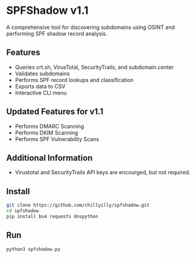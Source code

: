 # SPFShadow v1.1

A comprehensive tool for discovering subdomains using OSINT and performing SPF shadow record analysis.

## Features
- Queries crt.sh, VirusTotal, SecurityTrails, and subdomain.center
- Validates subdomains
- Performs SPF record lookups and classification
- Exports data to CSV
- Interactive CLI menu

## Updated Features for v1.1
- Performs DMARC Scanning
- Performs DKIM Scanning
- Performs SPF Vulnerability Scans

## Additional Information
- Virustotal and SecurityTrails API keys are encourged, but not required.
  
## Install
```bash
git clone https://github.com/chillyilly/spfshadow.git
cd spfshadow
pip install bs4 requests dnspython
```

## Run
```bash
python3 spfshadow.py
```
